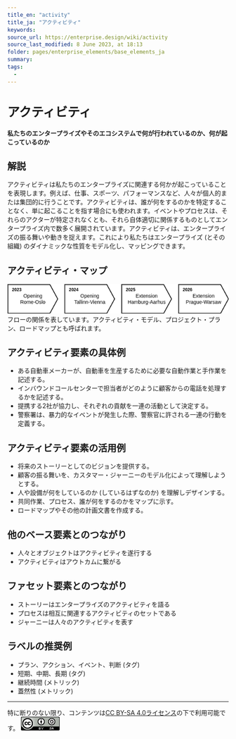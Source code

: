 ```yaml
---
title_en: "activity"
title_ja: "アクティビティ"
keywords: 
source_url: https://enterprise.design/wiki/activity
source_last_modified: 8 June 2023, at 18:13
folder: pages/enterprise_elements/base_elements_ja
summary:
tags: 
  - 
---
```

# アクティビティ
**私たちのエンタープライズやそのエコシステムで何が行われているのか、何が起こっているのか**

## 解説
アクティビティは私たちのエンタープライズに関連する何かが起こっていることを表現します。例えば、仕事、スポーツ、パフォーマンスなど、人々が個人的または集団的に行うことです。アクティビティは、誰が何をするのかを特定することなく、単に起こることを指す場合にも使われます。イベントやプロセスは、それらのアクターが特定されなくとも、それら自体適切に関係するものとしてエンタープライズ内で数多く展開されています。アクティビティは、エンタープライズの振る舞いや動きを捉えます。これにより私たちはエンタープライズ (とその組織) のダイナミックな性質をモデル化し、マッピングできます。

## アクティビティ・マップ
![Activity Map](/media/EDGY-Activity-Map.png)
フローの関係を表しています。アクティビティ・モデル、プロジェクト・プラン、ロードマップとも呼ばれます。

## アクティビティ要素の具体例
- ある自動車メーカーが、自動車を生産するために必要な自動作業と手作業を記述する。
- インバウンドコールセンターで担当者がどのように顧客からの電話を処理するかを記述する。
- 提携する2社が協力し、それぞれの貢献を一連の活動として決定する。
- 警察署は、暴力的なイベントが発生した際、警察官に許される一連の行動を定義する。

## アクティビティ要素の活用例
- 将来のストーリーとしてのビジョンを提供する。
- 顧客の振る舞いを、カスタマー・ジャーニーのモデル化によって理解しようとする。
- 人や設備が何をしているのか (しているはずなのか) を理解しデザインする。
- 共同作業、プロセス、誰が何をするのかをマップに示す。
- ロードマップやその他の計画文書を作成する。

## 他のベース要素とのつながり
- 人々とオブジェクトはアクティビティを遂行する
- アクティビティはアウトカムに繋がる

## ファセット要素とのつながり
- ストーリーはエンタープライズのアクティビティを語る
- プロセスは相互に関連するアクティビティのセットである
- ジャーニーは人々のアクティビティを表す

## ラベルの推奨例
- プラン、アクション、イベント、判断 (タグ)
- 短期、中期、長期 (タグ)
- 継続時間 (メトリック)
- 蓋然性 (メトリック)

---
特に断りのない限り、コンテンツは[CC BY-SA 4.0ライセンス](/pages/license_ja.md)の下で利用可能です。
[![CC logo](/media/cc.png)](/pages/license_ja.md)
